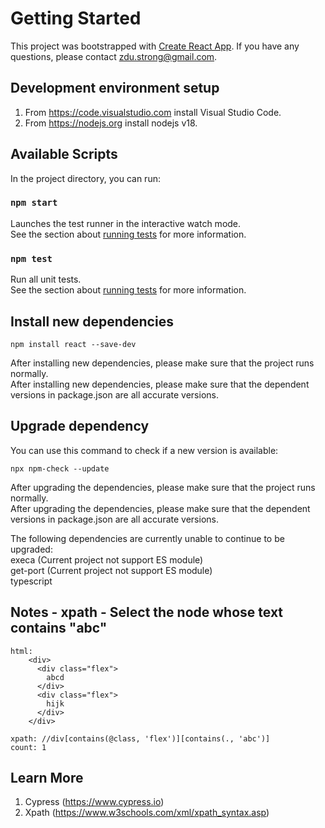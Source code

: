 # Getting Started

This project was bootstrapped with [Create React App](https://github.com/facebook/create-react-app). If you have any questions, please contact zdu.strong@gmail.com.<br/>

## Development environment setup
1. From https://code.visualstudio.com install Visual Studio Code.<br/>
2. From https://nodejs.org install nodejs v18.<br/>

## Available Scripts

In the project directory, you can run:<br/>

### `npm start`

Launches the test runner in the interactive watch mode.<br/>
See the section about [running tests](https://www.cypress.io) for more information.<br/>

### `npm test`

Run all unit tests.<br/>
See the section about [running tests](https://www.cypress.io) for more information.<br/>

## Install new dependencies

    npm install react --save-dev

After installing new dependencies, please make sure that the project runs normally.<br/>
After installing new dependencies, please make sure that the dependent versions in package.json are all accurate versions.<br/>

## Upgrade dependency

You can use this command to check if a new version is available:<br/>

    npx npm-check --update

After upgrading the dependencies, please make sure that the project runs normally.<br/>
After upgrading the dependencies, please make sure that the dependent versions in package.json are all accurate versions.<br/>

The following dependencies are currently unable to continue to be upgraded:<br/>
execa (Current project not support ES module)<br/>
get-port (Current project not support ES module)<br/>
typescript <br/>

## Notes - xpath - Select the node whose text contains "abc"

    html:
        <div>
          <div class="flex">
            abcd
          </div>
          <div class="flex">
            hijk
          </div>
        </div>

    xpath: //div[contains(@class, 'flex')][contains(., 'abc')]
    count: 1

## Learn More

1. Cypress (https://www.cypress.io)<br/>
2. Xpath (https://www.w3schools.com/xml/xpath_syntax.asp)<br/>
